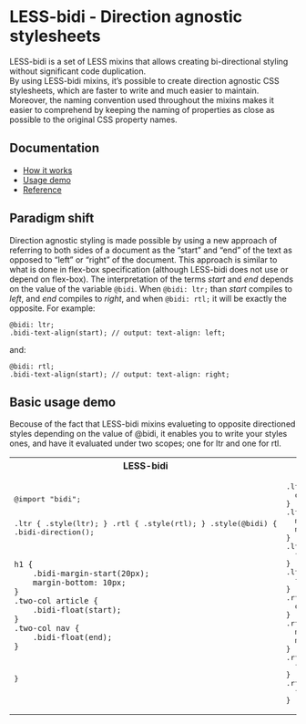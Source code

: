 LESS-bidi - Direction agnostic stylesheets
=========

LESS-bidi is a set of LESS mixins that allows creating bi-directional styling without significant code duplication. <br/>
By using LESS-bidi mixins, it’s possible to create direction agnostic CSS stylesheets, which are faster to write and much easier to maintain.
Moreover, the naming convention used throughout the mixins makes it easier to comprehend by keeping the naming of properties as close as possible to the original CSS property names. <br/>

Documentation
-------------
* [How it works](#paradigm-shift)
* [Usage demo](#basic-usage-demo)
* [Reference](https://github.com/danielkatz/less-bidi/wiki/Mixins-Reference)

Paradigm shift
--------------
Direction agnostic styling is made possible by using a new approach of referring to both sides of a document as the “start” and “end” of the text as opposed to “left” or “right” of the document. This approach is similar to what is done in flex-box specification (although LESS-bidi does not use or depend on flex-box). 
The interpretation of the terms *start* and *end* depends on the value of the variable <code>@bidi</code>.
When <code>@bidi: ltr;</code> than *start* compiles to *left*, and *end* compiles to *right*, and when <code>@bidi: rtl;</code> it will be exactly the opposite.
For example:

	@bidi: ltr;
	.bidi-text-align(start); // output: text-align: left;

and:

	@bidi: rtl;
	.bidi-text-align(start); // output: text-align: right;

Basic usage demo
----------------
Becouse of the fact that LESS-bidi mixins evalueting to opposite directioned styles depending on the value of @bidi, it enables you to write your styles ones, and have it evaluated under two scopes; one for ltr and one for rtl.
<table>
<tr>
<th>
LESS-bidi
</th>
<th>
CSS
</th>
</tr>
<tr>
<td>
<pre>
@import "bidi";

.ltr {
    .style(ltr);
}
.rtl {
    .style(rtl);
}
.style(@bidi) {
    .bidi-direction();

    h1 {
        .bidi-margin-start(20px);
		margin-bottom: 10px;
    }
    .two-col article {
        .bidi-float(start);
    }
    .two-col nav {
        .bidi-float(end);
    }
}
</pre>
</td>
<td>
<pre>
.ltr {
  direction: ltr;
}
.ltr h1 {
  margin-left: 20px;
  margin-bottom: 10px;
}
.ltr .two-col article {
  float: left;
}
.ltr .two-col nav {
  float: right;
}
.rtl {
  direction: rtl;
}
.rtl h1 {
  margin-right: 20px;
  margin-bottom: 10px;
}
.rtl .two-col article {
  float: right;
}
.rtl .two-col nav {
  float: left;
}
</pre>
</td>
</tr>
</table>
